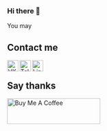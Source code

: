 ### Hi there 👋

<!--
**deitry/deitry** is a ✨ _special_ ✨ repository because its `README.md` (this file) appears on your GitHub profile.

Here are some ideas to get you started:

- 🔭 I’m currently working on ...
- 🌱 I’m currently learning ...
- 👯 I’m looking to collaborate on ...
- 🤔 I’m looking for help with ...
- 💬 Ask me about ...
- 📫 How to reach me: ...
- 😄 Pronouns: ...
- ⚡ Fun fact: ...
-->

You may

## Contact me

[<img align="left" alt="VK" width="26px" src="https://img.icons8.com/color/48/000000/vk-circled.png" />][vk]
[<img align="left" alt="Telegram" width="26px" src="https://img.icons8.com/fluency/48/000000/telegram-app.png" />][telegram]
[<img align="left" alt="LinkedIn" width="26px" src="https://img.icons8.com/ultraviolet/40/000000/linkedin-circled--v1.png" />][linkedin]

<br />

## Say thanks

<a href="https://www.buymeacoffee.com/deitry" target="_blank"><img src="https://cdn.buymeacoffee.com/buttons/v2/default-yellow.png" alt="Buy Me A Coffee" style="height: 60px !important;width: 217px !important;" width="200"></a>

[vk]: https://vk.com/deitry
[telegram]: https://t.me/deitry
[linkedin]: https://www.linkedin.com/in/deitry/
